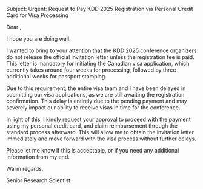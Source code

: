 Subject: Urgent: Request to Pay KDD 2025 Registration via Personal Credit Card for Visa Processing

Dear ,

I hope you are doing well.

I wanted to bring to your attention that the KDD 2025 conference organizers do not release the official invitation letter unless the registration fee is paid. This letter is mandatory for initiating the Canadian visa application, which currently takes around four weeks for processing, followed by three additional weeks for passport stamping.

Due to this requirement, the entire visa team and I have been delayed in submitting our visa applications, as we are still awaiting the registration confirmation. This delay is entirely due to the pending payment and may severely impact our ability to receive visas in time for the conference.

In light of this, I kindly request your approval to proceed with the payment using my personal credit card, and claim reimbursement through the standard process afterward. This will allow me to obtain the invitation letter immediately and move forward with the visa process without further delays.

Please let me know if this is acceptable, or if you need any additional information from my end.

Warm regards,

Senior Research Scientist
